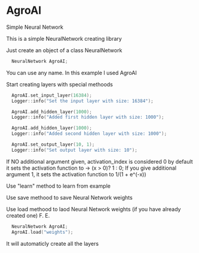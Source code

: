 # AgroAI
Simple Neural Network

This is a simple NeuralNetwork creating library

Just create an object of a class NeuralNetwork
```C++
  NeuralNetwork AgroAI;
```

You can use any name. In this example I used AgroAI

Start creating layers with special methoods
```C++
  AgroAI.set_input_layer(16384);
  Logger::info("Set the input layer with size: 16384");

  AgroAI.add_hidden_layer(1000);
  Logger::info("Added first hidden layer with size: 1000");

  AgroAI.add_hidden_layer(1000);
  Logger::info("Added second hidden layer with size: 1000");

  AgroAI.set_output_layer(10, 1);
  Logger::info("Set output layer with size: 10");
```

If NO additional argument given, activation_index is considered 0 by default it sets the activation function to -> (x > 0)? 1 : 0;
If you give additional argument 1, it sets the activation function to 1/(1 + e^(-x))

Use "learn" method to learn from example

Use save methood to save Neural Network weights

Use load methood to laod Neural Network weights (if you have already created one)
F. E.
```C++
  NeuralNetwork AgroAI;
  AgroAI.load("weights");
```
It will automaticly create all the layers
